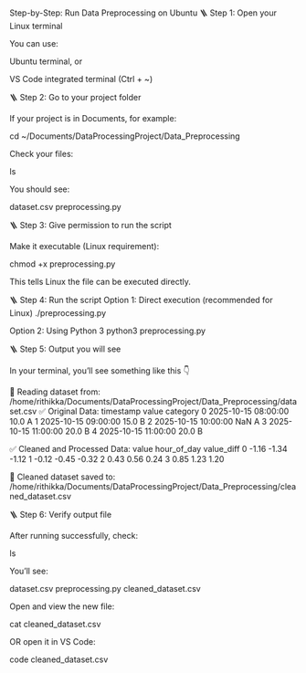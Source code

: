 Step-by-Step: Run Data Preprocessing on Ubuntu
🪜 Step 1: Open your Linux terminal

You can use:

Ubuntu terminal, or

VS Code integrated terminal (Ctrl + ~)

🪜 Step 2: Go to your project folder

If your project is in Documents, for example:

cd ~/Documents/DataProcessingProject/Data_Preprocessing


Check your files:

ls


You should see:

dataset.csv  preprocessing.py

🪜 Step 3: Give permission to run the script

Make it executable (Linux requirement):

chmod +x preprocessing.py


This tells Linux the file can be executed directly.

🪜 Step 4: Run the script
Option 1: Direct execution (recommended for Linux)
./preprocessing.py

Option 2: Using Python 3
python3 preprocessing.py

🪜 Step 5: Output you will see

In your terminal, you’ll see something like this 👇

🔹 Reading dataset from: /home/rithikka/Documents/DataProcessingProject/Data_Preprocessing/dataset.csv
✅ Original Data:
             timestamp  value category
0  2025-10-15 08:00:00   10.0        A
1  2025-10-15 09:00:00   15.0        B
2  2025-10-15 10:00:00    NaN        A
3  2025-10-15 11:00:00   20.0        B
4  2025-10-15 11:00:00   20.0        B

✅ Cleaned and Processed Data:
   value  hour_of_day  value_diff
0  -1.16        -1.34     -1.12
1  -0.12        -0.45     -0.32
2   0.43         0.56      0.24
3   0.85         1.23      1.20

💾 Cleaned dataset saved to: /home/rithikka/Documents/DataProcessingProject/Data_Preprocessing/cleaned_dataset.csv

🪜 Step 6: Verify output file

After running successfully, check:

ls


You’ll see:

dataset.csv  preprocessing.py  cleaned_dataset.csv


Open and view the new file:

cat cleaned_dataset.csv


OR open it in VS Code:

code cleaned_dataset.csv
